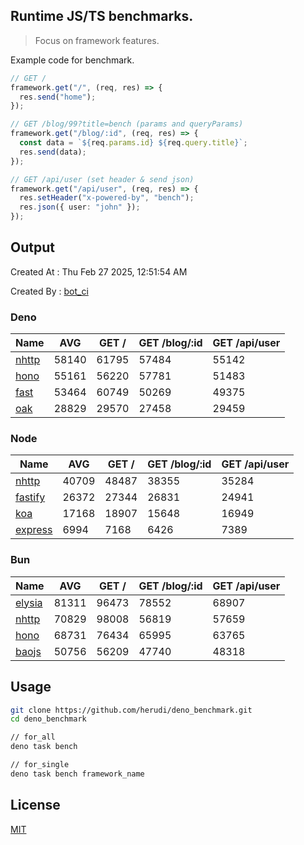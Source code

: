 ## Runtime JS/TS benchmarks.

> Focus on framework features.

Example code for benchmark.
```ts
// GET /
framework.get("/", (req, res) => {
  res.send("home");
});

// GET /blog/99?title=bench (params and queryParams)
framework.get("/blog/:id", (req, res) => {
  const data = `${req.params.id} ${req.query.title}`;
  res.send(data);
});

// GET /api/user (set header & send json)
framework.get("/api/user", (req, res) => {
  res.setHeader("x-powered-by", "bench");
  res.json({ user: "john" });
});
```

## Output
Created At : Thu Feb 27 2025, 12:51:54 AM

Created By : [bot_ci](https://github.com/herudi/deno_benchmarks/commits?author=github-actions%5Bbot%5D)


### Deno
|Name|AVG|GET /|GET /blog/:id|GET /api/user|
|----|----|----|----|----|
|[nhttp](https://github.com/nhttp/nhttp)|58140|61795|57484|55142|
|[hono](https://github.com/honojs/hono)|55161|56220|57781|51483|
|[fast](https://github.com/danteissaias/fast)|53464|60749|50269|49375|
|[oak](https://github.com/oakserver/oak)|28829|29570|27458|29459|
  


### Node
|Name|AVG|GET /|GET /blog/:id|GET /api/user|
|----|----|----|----|----|
|[nhttp](https://github.com/nhttp/nhttp)|40709|48487|38355|35284|
|[fastify](https://github.com/fastify/fastify)|26372|27344|26831|24941|
|[koa](https://github.com/koajs/koa)|17168|18907|15648|16949|
|[express](https://github.com/expressjs/express)|6994|7168|6426|7389|
  


### Bun
|Name|AVG|GET /|GET /blog/:id|GET /api/user|
|----|----|----|----|----|
|[elysia](https://github.com/elysiajs/elysia)|81311|96473|78552|68907|
|[nhttp](https://github.com/nhttp/nhttp)|70829|98008|56819|57659|
|[hono](https://github.com/honojs/hono)|68731|76434|65995|63765|
|[baojs](https://github.com/mattreid1/baojs)|50756|56209|47740|48318|
  



## Usage

```bash
git clone https://github.com/herudi/deno_benchmark.git
cd deno_benchmark

// for_all
deno task bench

// for_single
deno task bench framework_name
```

## License

[MIT](LICENSE)

